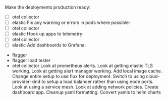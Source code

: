 Make the deployments production ready:
  - [ ] otel collector
  - [ ] elastic
Fix any warning or errors in pods where possible:
  - [ ] otel collector
  - [ ] elastic
Hook up apps to telemetry:
  - [ ] otel collector
  - [ ] elastic
Add dashboards to Grafana:
  - flagger
  - flagger load tester
  - otel collector
Look at prometheus alerts.
Look at getting elastic TLS working.
Look at getting alert manager working.
Add local image cache.
Change entire setup to use flux for deployment.
Switch to using cloud-provider-kind to setup a load balancer rather than using node ports.
Look at using a service mesh.
Look at adding network policies.
Create dashboard app.
Cleanup yaml formatting.
Convert yamls to helm charts
